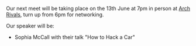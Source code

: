 Our next meet will be taking place on the 13th June at 7pm in person at [Arch Rivals](https://g.page/Archpub), turn up from 6pm for networking. 

Our speaker will be:

* Sophia McCall with their talk "How to Hack a Car"
